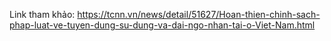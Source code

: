 Link tham khảo: https://tcnn.vn/news/detail/51627/Hoan-thien-chinh-sach-phap-luat-ve-tuyen-dung-su-dung-va-dai-ngo-nhan-tai-o-Viet-Nam.html